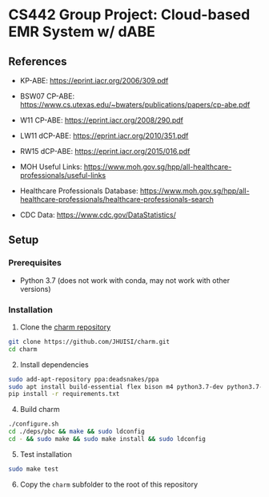 # CS442 Group Project: Cloud-based EMR System w/ dABE

## References
- KP-ABE: https://eprint.iacr.org/2006/309.pdf
- BSW07 CP-ABE: https://www.cs.utexas.edu/~bwaters/publications/papers/cp-abe.pdf
- W11 CP-ABE: https://eprint.iacr.org/2008/290.pdf
- LW11 dCP-ABE: https://eprint.iacr.org/2010/351.pdf
- RW15 dCP-ABE: https://eprint.iacr.org/2015/016.pdf

- MOH Useful Links: https://www.moh.gov.sg/hpp/all-healthcare-professionals/useful-links
- Healthcare Professionals Database: https://www.moh.gov.sg/hpp/all-healthcare-professionals/healthcare-professionals-search
- CDC Data: https://www.cdc.gov/DataStatistics/

## Setup

### Prerequisites
* Python 3.7 (does not work with conda, may not work with other versions)

### Installation

1. Clone the [charm repository](https://github.com/JHUISI/charm)
```bash
git clone https://github.com/JHUISI/charm.git
cd charm
```

2. Install dependencies
```bash
sudo add-apt-repository ppa:deadsnakes/ppa
sudo apt install build-essential flex bison m4 python3.7-dev python3.7-distutils libgmp-dev libssl-dev
pip install -r requirements.txt
```

4. Build charm
```bash
./configure.sh
cd ./deps/pbc && make && sudo ldconfig
cd - && sudo make && sudo make install && sudo ldconfig
```

5. Test installation
```bash
sudo make test
```

6. Copy the `charm` subfolder to the root of this repository
